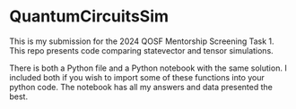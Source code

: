# QuantumCircuitsSim
This is my submission for the 2024 QOSF Mentorship Screening Task 1. This repo presents code comparing statevector and tensor simulations.

There is both a Python file and a Python notebook with the same solution. I included both if you wish to import some of these functions into your python code. The notebook has all my answers and data presented the best.
